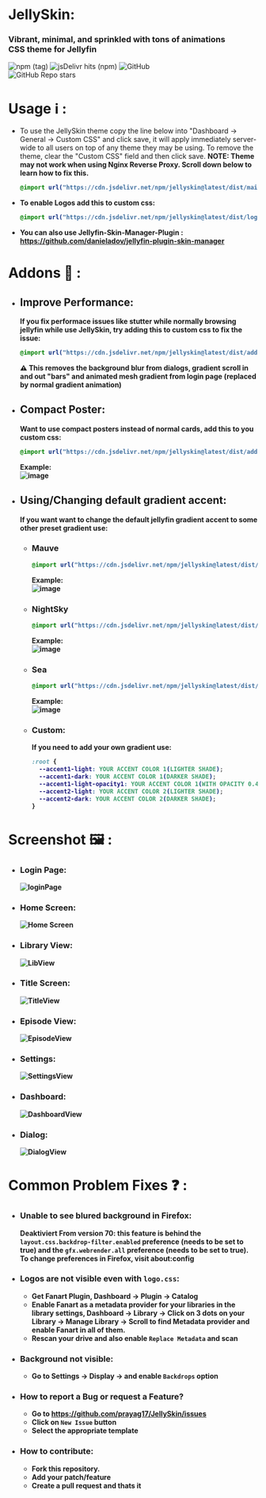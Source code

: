 # JellySkin:
### Vibrant, minimal, and sprinkled with tons of animations <br> CSS theme for Jellyfin
  
![npm (tag)](https://img.shields.io/npm/v/jellyskin/latest?style=for-the-badge) ![jsDelivr hits (npm)](https://img.shields.io/jsdelivr/npm/hm/jellyskin?label=Downloads&style=for-the-badge) ![GitHub](https://img.shields.io/github/license/prayag17/JellySkin?style=for-the-badge)\
![GitHub Repo stars](https://img.shields.io/github/stars/prayag17/JellySkin?style=social)

# Usage :information_source: :
- To use the JellySkin theme copy the line below into "Dashboard -> General -> Custom CSS" and click save, it will apply immediately server-wide to all users on top of any theme they may be using. To remove the theme, clear the "Custom CSS" field and then click save. <b>NOTE: Theme may not work when using Nginx Reverse Proxy. Scroll down below to learn how to fix this.

  ```css
  @import url("https://cdn.jsdelivr.net/npm/jellyskin@latest/dist/main.css");
  ```

- To enable Logos add this to custom css:
  ```css
  @import url("https://cdn.jsdelivr.net/npm/jellyskin@latest/dist/logo.css");
  ```
  
- You can also use Jellyfin-Skin-Manager-Plugin : https://github.com/danieladov/jellyfin-plugin-skin-manager

# Addons :electric_plug: :
- ## Improve Performance:
    If you fix performace issues like stutter while normally browsing jellyfin while use JellySkin, try adding this to custom css to fix the issue:
    
    ```css
    @import url("https://cdn.jsdelivr.net/npm/jellyskin@latest/dist/addons/improvePerformance.css")
    ```
    
    :warning: This removes the background blur from dialogs, gradient scroll in and out "bars" and animated mesh gradient from login page (replaced by normal gradient animation)
    
- ## Compact Poster:
    Want to use compact posters instead of normal cards, add this to you custom css:
    
    ```css
    @import url("https://cdn.jsdelivr.net/npm/jellyskin@latest/dist/addons/compactPosters.css");
    ```
    
    Example:\
    ![image](https://user-images.githubusercontent.com/55829513/200132447-5307c19f-97e5-4022-ab42-c5b8bf632d6b.png)

- ## Using/Changing default gradient accent:
    If you want want to change the default jellyfin gradient accent to some other preset gradient use:
    
    - ### Mauve
      ```css
      @import url("https://cdn.jsdelivr.net/npm/jellyskin@latest/dist/addons/gradients/mauve.css");
      ```
      Example:\
      ![image](https://user-images.githubusercontent.com/55829513/200132732-d188392a-5642-47f7-bb62-f204a85d992e.png)

    - ### NightSky
      ```css
      @import url("https://cdn.jsdelivr.net/npm/jellyskin@latest/dist/addons/gradients/nightSky.css");
      ```
      Example:\
      ![image](https://user-images.githubusercontent.com/55829513/200132808-5b02c8e9-29c1-4a6b-ad3c-514588cf717a.png)

    - ### Sea
      ```css
      @import url("https://cdn.jsdelivr.net/npm/jellyskin@latest/dist/addons/gradients/sea.css");
      ```
      Example:\
      ![image](https://user-images.githubusercontent.com/55829513/200132840-984deaf3-c228-4092-be8f-44c325d57782.png)
      
    - ### Custom:
      If you need to add your own gradient use:
      ```css
      :root {
        --accent1-light: YOUR ACCENT COLOR 1(LIGHTER SHADE);
        --accent1-dark: YOUR ACCENT COLOR 1(DARKER SHADE);
        --accent1-light-opacity1: YOUR ACCENT COLOR 1(WITH OPACITY 0.4);
        --accent2-light: YOUR ACCENT COLOR 2(LIGHTER SHADE);
        --accent2-dark: YOUR ACCENT COLOR 2(DARKER SHADE);
      }
      ```

# Screenshot :framed_picture: :
- ### Login Page:
    ![loginPage](https://user-images.githubusercontent.com/55829513/200134094-9bafba9d-4cfa-48c3-bbf4-e01bc21ecdd1.png)

- ### Home Screen:
    ![Home Screen](https://user-images.githubusercontent.com/55829513/200134098-6463a6e7-95bb-4af6-a451-b6ac5ef7abad.png)

- ### Library View:
    ![LibView](https://user-images.githubusercontent.com/55829513/200133209-413d6e6c-3569-4aaf-9db7-f576c141f519.png)
    
- ### Title Screen:
    ![TitleView](https://user-images.githubusercontent.com/55829513/200133240-075f604d-ae7f-48cb-9a42-445d8f3ef427.png)

- ### Episode View:
    ![EpisodeView](https://user-images.githubusercontent.com/55829513/200133258-4eabfc3d-475f-4b42-a496-bc2de60c11a5.png)

- ### Settings:
    ![SettingsView](https://user-images.githubusercontent.com/55829513/200133273-3ff7ba73-bad2-4f7c-88b1-e8298d246587.png)

- ### Dashboard:
    ![DashboardView](https://user-images.githubusercontent.com/55829513/200133302-5d7e7ac1-201b-4cb4-a839-ee53c5c6a6f2.png)

- ### Dialog:
    ![DialogView](https://user-images.githubusercontent.com/55829513/200133331-ee7838d0-6318-4175-b969-c06647bf65a0.png)

# Common Problem Fixes :question: :
- ### Unable to see blured background in Firefox:
  Deaktiviert From version 70: this feature is behind the `layout.css.backdrop-filter.enabled` preference (needs to be set to true) and the `gfx.webrender.all`  preference (needs to be set to true).
  To change preferences in Firefox, visit about:config
  
- ### Logos are not visible even with `logo.css`:
  - Get Fanart Plugin, Dashboard -> Plugin -> Catalog
  - Enable Fanart as a metadata provider for your libraries in the library settings, Dashboard -> Library -> Click on 3 dots on your Library -> Manage Library -> Scroll to find Metadata provider and enable Fanart in all of them.
  - Rescan your drive and also enable `Replace Metadata` and scan

- ### Background not visible:
  - Go to Settings -> Display -> and enable `Backdrops` option

- ### How to report a Bug or request a Feature?
  - Go to https://github.com/prayag17/JellySkin/issues
  - Click on `New Issue` button
  - Select the appropriate template

- ### How to contribute:
  - Fork this repository.
  - Add your patch/feature
  - Create a pull request and thats it

